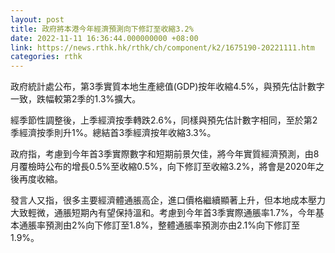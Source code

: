 ```yaml
---
layout: post
title: 政府將本港今年經濟預測向下修訂至收縮3.2%
date: 2022-11-11 16:36:44.000000000 +08:00
link: https://news.rthk.hk/rthk/ch/component/k2/1675190-20221111.htm
categories: rthk
---
```


政府統計處公布，第3季實質本地生產總值(GDP)按年收縮4.5%，與預先估計數字一致，跌幅較第2季的1.3%擴大。

經季節性調整後，上季經濟按季轉跌2.6%，同樣與預先估計數字相同，至於第2季經濟按季則升1%。總結首3季經濟按年收縮3.3%。

政府指，考慮到今年首3季實際數字和短期前景欠佳，將今年實質經濟預測，由8月覆檢時公布的增長0.5%至收縮0.5%，向下修訂至收縮3.2%，將會是2020年之後再度收縮。

發言人又指，很多主要經濟體通脹高企，進口價格繼續顯著上升，但本地成本壓力大致輕微，通脹短期內有望保持溫和。考慮到今年首3季實際通脹率1.7%，今年基本通脹率預測由2%向下修訂至1.8%，整體通脹率預測亦由2.1%向下修訂至1.9%。
